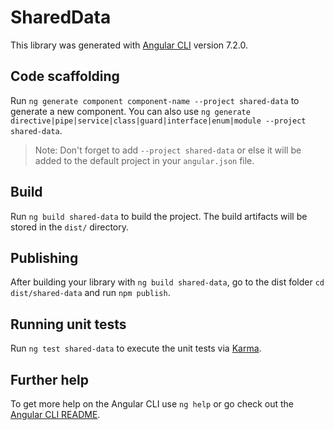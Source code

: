 # SharedData

This library was generated with [Angular CLI](https://github.com/angular/angular-cli) version 7.2.0.

## Code scaffolding

Run `ng generate component component-name --project shared-data` to generate a new component. You can also use `ng generate directive|pipe|service|class|guard|interface|enum|module --project shared-data`.

> Note: Don't forget to add `--project shared-data` or else it will be added to the default project in your `angular.json` file.

## Build

Run `ng build shared-data` to build the project. The build artifacts will be stored in the `dist/` directory.

## Publishing

After building your library with `ng build shared-data`, go to the dist folder `cd dist/shared-data` and run `npm publish`.

## Running unit tests

Run `ng test shared-data` to execute the unit tests via [Karma](https://karma-runner.github.io).

## Further help

To get more help on the Angular CLI use `ng help` or go check out the [Angular CLI README](https://github.com/angular/angular-cli/blob/master/README.md).
